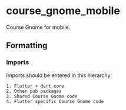 # course_gnome_mobile

Course Gnome for mobile.

## Formatting

### Imports
Imports should be entered in this hierarchy:
```
1. Flutter + dart core
2. Other pub packages
3. Shared Course Gnome code
4. Flutter specific Course Gnome code
```